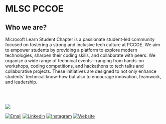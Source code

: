 # MLSC PCCOE

## Who we are?
Microsoft Learn Student Chapter is a passionate student-led community focused on fostering a strong and inclusive tech culture at PCCOE. We aim to empower students by providing a platform to explore modern technologies, sharpen their coding skills, and collaborate with peers.
We organize a wide range of technical events—ranging from hands-on workshops, coding competitions, and hackathons to tech talks and collaborative projects. These initiatives are designed to not only enhance students' technical know-how but also to encourage innovation, teamwork, and leadership.

<br/>
<br/>

<img src='https://res.cloudinary.com/dyricwenw/image/upload/v1757837905/224601739_uspecg.png'></img>

<a href="mlsc@pccoepune.org"> ![Email](https://img.shields.io/badge/Email%20Us-red?style=for-the-badge&logo=gmail&logoColor=white)</a>
<a href="https://in.linkedin.com/company/mlsc-pccoe-chapter"> ![Linkedin](https://img.shields.io/badge/LinkedIn-0077B5?style=for-the-badge&logo=linkedin&logoColor=white)</a>
<a href="https://www.instagram.com/mlscpccoe/"> ![Instagram](https://img.shields.io/badge/Instagram-bc2a8d?style=for-the-badge&logo=instagram&logoColor=white)</a>
<a href="https://www.mlscpccoe.tech/"> ![Website](https://img.shields.io/badge/Website-ff5757?style=for-the-badge&logo=amp&logoColor=white)</a>
